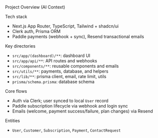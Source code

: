Project Overview (AI Context)

Tech stack

- Next.js App Router, TypeScript, Tailwind + shadcn/ui
- Clerk auth, Prisma ORM
- Paddle payments (webhook + sync), Resend transactional emails

Key directories

- `src/app/(dashboard)/**`: dashboard UI
- `src/app/api/**`: API routes and webhooks
- `src/components/**`: reusable components and emails
- `src/utils/**`: payments, database, and helpers
- `src/lib/**`: prisma client, email, rate limit, utils
- `prisma/schema.prisma`: database schema

Core flows

- Auth via Clerk; user synced to local `User` record
- Paddle subscription lifecycle via webhook and login sync
- Emails (welcome, payment success/failure, plan changes) via Resend

Entities

- `User`, `Customer`, `Subscription`, `Payment`, `ContactRequest`

